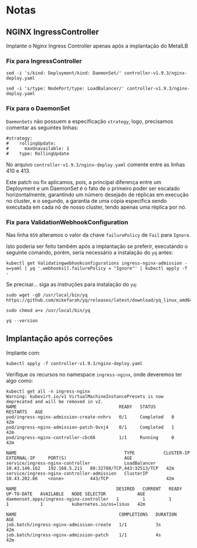 # Notas

## NGINX IngressController

Implante o Nginx Ingress Controller apenas após a implantação do MetalLB

### Fix para IngressController

`sed -i 's/kind: Deployment/kind: DaemonSet/' controller-v1.9.3/nginx-deploy.yaml`

`sed -i 's/type: NodePort/type: LoadBalancer/' controller-v1.9.3/nginx-deploy.yaml`


### Fix para o DaemonSet
`DaemonSets` não possuem a especificação `strategy`, logo, precisamos comentar as seguintes linhas:

```
#strategy:
#    rollingUpdate:
#      maxUnavailable: 1
#    type: RollingUpdate
```

No arquivo `controller-v1.9.3/nginx-deploy.yaml` comente entre as linhas 410 e 413.

Este patch ou fix aplicamos, pois, a principal diferença entre um Deployment e um DaemonSet é o fato de o primeiro poder ser escalado horizontalmente, garantindo um número desejado de réplicas em execução no cluster, e o segundo, a garantia de uma cópia especifica sendo executada em cada  nó de nosso cluster, tendo apenas uma réplica por nó.

### Fix para ValidationWebhookConfiguration

Nas linha `659` alteramos o valor da chave `failurePolicy` de `Fail` para `Ignore`. 

Isto poderia ser feito também após a implantação se preferir, executando o seguinte comando, porém, seria necessário a instalação do `yq` antes:

```
kubectl get Validatingwebhookconfigurations ingress-nginx-admission -o=yaml | yq '.webhooks[].failurePolicy = "Ignore"' | kubectl apply -f -
```

Se precisar... siga as instruções para instalação do `yq`:
```
sudo wget -qO /usr/local/bin/yq https://github.com/mikefarah/yq/releases/latest/download/yq_linux_amd64

sudo chmod a+x /usr/local/bin/yq

yq --version
```

## Implantação após correções
Implante com:
```
kubectl apply -f controller-v1.9.3/nginx-deploy.yaml
```

Verifique os recursos no namespace `ingress-nginx`, onde deveremos ter algo como:

```
kubectl get all -n ingress-nginx
Warning: kubevirt.io/v1 VirtualMachineInstancePresets is now deprecated and will be removed in v2.
NAME                                       READY   STATUS      RESTARTS   AGE
pod/ingress-nginx-admission-create-nnhrs   0/1     Completed   0          42m
pod/ingress-nginx-admission-patch-9vxj4    0/1     Completed   1          42m
pod/ingress-nginx-controller-cbc66         1/1     Running     0          42m

NAME                                         TYPE           CLUSTER-IP      EXTERNAL-IP     PORT(S)                      AGE
service/ingress-nginx-controller             LoadBalancer   10.43.140.162   192.168.5.211   80:32708/TCP,443:32513/TCP   42m
service/ingress-nginx-controller-admission   ClusterIP      10.43.202.86    <none>          443/TCP                      42m

NAME                                      DESIRED   CURRENT   READY   UP-TO-DATE   AVAILABLE   NODE SELECTOR            AGE
daemonset.apps/ingress-nginx-controller   1         1         1       1            1           kubernetes.io/os=linux   42m

NAME                                       COMPLETIONS   DURATION   AGE
job.batch/ingress-nginx-admission-create   1/1           3s         42m
job.batch/ingress-nginx-admission-patch    1/1           4s         42m
```
